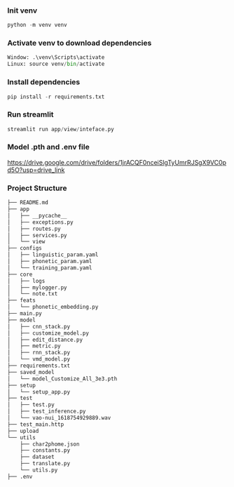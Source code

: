 ### Init venv
```python
python -m venv venv
```

### Activate venv to download dependencies
```python 
Window: .\venv\Scripts\activate
Linux: source venv/bin/activate
```

### Install dependencies
```python
pip install -r requirements.txt
```

### Run streamlit
```python
streamlit run app/view/inteface.py
```

### Model .pth and .env file
https://drive.google.com/drive/folders/1jrACQF0nceiSlgTyUmrRJSgX9VC0pd5O?usp=drive_link

### Project Structure
```bash
├── README.md
├── app
│   ├── __pycache__
│   ├── exceptions.py
│   ├── routes.py
│   ├── services.py
│   └── view
├── configs
│   ├── linguistic_param.yaml
│   ├── phonetic_param.yaml
│   └── training_param.yaml
├── core
│   ├── logs
│   ├── mylogger.py
│   └── note.txt
├── feats
│   └── phonetic_embedding.py
├── main.py
├── model
│   ├── cnn_stack.py
│   ├── customize_model.py
│   ├── edit_distance.py
│   ├── metric.py
│   ├── rnn_stack.py
│   └── vmd_model.py
├── requirements.txt
├── saved_model
│   └── model_Customize_All_3e3.pth
├── setup
│   └── setup_app.py
├── test
│   ├── test.py
│   ├── test_inference.py
│   └── vao-nui_1618754929889.wav
├── test_main.http
├── upload
└── utils
    ├── char2phome.json
    ├── constants.py
    ├── dataset
    ├── translate.py
    └── utils.py
├── .env
```
